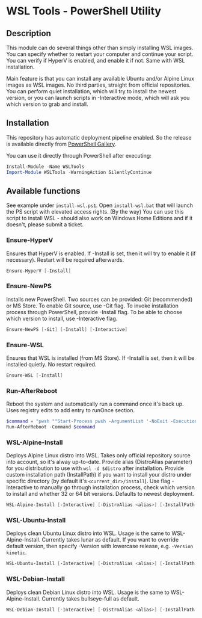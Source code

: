 # WSL Tools - PowerShell Utility

## Description

This module can do several things other than simply installing WSL images. You can specify whether to restart your computer and continue your script. You can verify if HyperV is enabled, and enable it if not. Same with WSL installation.
	
Main feature is that you can install any available Ubuntu and/or Alpine Linux images as WSL images. No third parties, straight from official repositories. You can perform quiet installation, which will try to install the newest version, or you can launch scripts in -Interactive mode, which will ask you which version to grab and install.

## Installation


This repository has automatic deployment pipeline enabled. So the release is available directly from [PowerShell Gallery](https://www.powershellgallery.com/packages/WSLTools "PS Gallery: WSL Tools").

You can use it directly through PowerShell after executing:
```powershell
Install-Module -Name WSLTools
Import-Module WSLTools -WarningAction SilentlyContinue
```

## Available functions

See example under `install-wsl.ps1`. Open `install-wsl.bat` that will launch the PS script with elevated access rights. (By the way) You can use this script to install WSL - should also work on Windows Home Editions and if it doesn't, please submit a ticket.

### Ensure-HyperV 

Ensures that HyperV is enabled. If -Install is set, then it will try to enable it (if necessary). Restart will be required afterwards.
```powershell
Ensure-HyperV [-Install]
```

### Ensure-NewPS 

Installs new PowerShell. Two sources can be provided: Git (recommended) or MS Store. To enable Git source, use -Git flag. To invoke installation process through PowerShell, provide -Install flag. To be able to choose which version to install, use -Interactive flag.
```powershell
Ensure-NewPS [-Git] [-Install] [-Interactive]
```

### Ensure-WSL

Ensures that WSL is installed (from MS Store). If -Install is set, then it will be installed quietly. No restart required.
```powershell
Ensure-WSL [-Install]
```

### Run-AfterReboot

Reboot the system and automatically run a command once it's back up. Uses registry edits to add entry to runOnce section.

```powershell
$command = "pwsh ""Start-Process pwsh -ArgumentList '-NoExit -ExecutionPolicy Bypass -file """"E:\example.ps1""""'"""
Run-AfterReboot -Command $command
```

### WSL-Alpine-Install

Deploys Alpine Linux distro into WSL. Takes only official repository source into account, so it's alway up-to-date. Provide alias (DistroAlias parameter) for you distribution to use with `wsl -d $distro` after installation. Provide custom installation path (InstallPath) if you want to install your distro under specific directory (by default it's `<current_dir>/install`). Use flag -Interactive to manually go through installation process, check which version to install and whether 32 or 64 bit versions. Defaults to newest deployment.
```powershell
WSL-Alpine-Install [-Interactive] [-DistroAlias <alias>] [-InstallPath <path>]
```

### WSL-Ubuntu-Install

Deploys clean Ubuntu Linux distro into WSL. Usage is the same to WSL-Alpine-Install. Currently takes lunar as default. If you want to override default version, then specify -Version with lowercase release, e.g. `-Version kinetic`.
```powershell
WSL-Ubuntu-Install [-Interactive] [-DistroAlias <alias>] [-InstallPath <path>] [-Version <release>]
```

### WSL-Debian-Install

Deploys clean Debian Linux distro into WSL. Usage is the same to WSL-Alpine-Install. Currently takes bullseye-full as default.
```powershell
WSL-Debian-Install [-Interactive] [-DistroAlias <alias>] [-InstallPath <path>]
```
